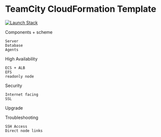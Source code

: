 # TeamCity CloudFormation Template

[![Launch Stack](https://s3.amazonaws.com/cloudformation-examples/cloudformation-launch-stack.png)](https://console.aws.amazon.com/cloudformation/home#/stacks/new?stackName=test&templateURL=https://s3.amazonaws.com/teamcity.jetbrains.com/teamcity-server-ha.yaml)

Components + scheme

    Server
    Database
    Agents

High Availability

    ECS + ALB
    EFS
    readonly node

Security
    
    Internet facing
    SSL

Upgrade

Troubleshooting

    SSH Access
    Direct node links

